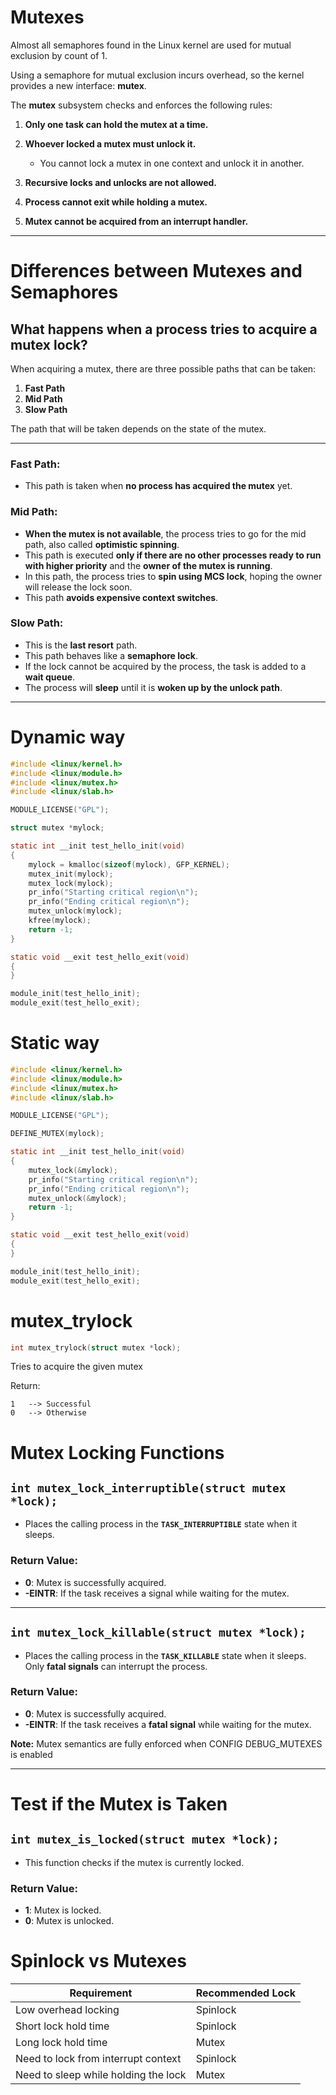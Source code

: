 # Mutexes

Almost all semaphores found in the Linux kernel are used for mutual exclusion by count of 1.

Using a semaphore for mutual exclusion incurs overhead, so the kernel provides a new interface: **mutex**.

The **mutex** subsystem checks and enforces the following rules:

1. **Only one task can hold the mutex at a time.**

2. **Whoever locked a mutex must unlock it.**

   - You cannot lock a mutex in one context and unlock it in another.

3. **Recursive locks and unlocks are not allowed.**

4. **Process cannot exit while holding a mutex.**

5. **Mutex cannot be acquired from an interrupt handler.**

---

# Differences between Mutexes and Semaphores

## What happens when a process tries to acquire a mutex lock?

When acquiring a mutex, there are three possible paths that can be taken:

1. **Fast Path**
2. **Mid Path**
3. **Slow Path**

The path that will be taken depends on the state of the mutex.

---

### Fast Path:

- This path is taken when **no process has acquired the mutex** yet.

### Mid Path:

- **When the mutex is not available**, the process tries to go for the mid path, also called **optimistic spinning**.
- This path is executed **only if there are no other processes ready to run with higher priority** and the **owner of the mutex is running**.
- In this path, the process tries to **spin using MCS lock**, hoping the owner will release the lock soon.
- This path **avoids expensive context switches**.

### Slow Path:

- This is the **last resort** path.
- This path behaves like a **semaphore lock**.
- If the lock cannot be acquired by the process, the task is added to a **wait queue**.
- The process will **sleep** until it is **woken up by the unlock path**.

---

# Dynamic way

```c
#include <linux/kernel.h>
#include <linux/module.h>
#include <linux/mutex.h>
#include <linux/slab.h>

MODULE_LICENSE("GPL");

struct mutex *mylock;

static int __init test_hello_init(void)
{
    mylock = kmalloc(sizeof(mylock), GFP_KERNEL);
    mutex_init(mylock);
    mutex_lock(mylock);
    pr_info("Starting critical region\n");
    pr_info("Ending critical region\n");
    mutex_unlock(mylock);
    kfree(mylock);
    return -1;
}

static void __exit test_hello_exit(void)
{
}

module_init(test_hello_init);
module_exit(test_hello_exit);

```

# Static way

```c
#include <linux/kernel.h>
#include <linux/module.h>
#include <linux/mutex.h>
#include <linux/slab.h>

MODULE_LICENSE("GPL");

DEFINE_MUTEX(mylock);

static int __init test_hello_init(void)
{
    mutex_lock(&mylock);
    pr_info("Starting critical region\n");
    pr_info("Ending critical region\n");
    mutex_unlock(&mylock);
    return -1;
}

static void __exit test_hello_exit(void)
{
}

module_init(test_hello_init);
module_exit(test_hello_exit);
```

# mutex_trylock

```c
int mutex_trylock(struct mutex *lock);
```

Tries to acquire the given mutex

Return:

	1	--> Successful
	0	--> Otherwise

# Mutex Locking Functions

## `int mutex_lock_interruptible(struct mutex *lock);`

- Places the calling process in the **`TASK_INTERRUPTIBLE`** state when it sleeps.

### Return Value:
- **0**: Mutex is successfully acquired.
- **-EINTR**: If the task receives a signal while waiting for the mutex.

---

## `int mutex_lock_killable(struct mutex *lock);`

- Places the calling process in the **`TASK_KILLABLE`** state when it sleeps. Only **fatal signals** can interrupt the process.

### Return Value:
- **0**: Mutex is successfully acquired.
- **-EINTR**: If the task receives a **fatal signal** while waiting for the mutex.


**Note:** Mutex semantics are fully enforced when CONFIG DEBUG_MUTEXES is enabled

---

# Test if the Mutex is Taken

## `int mutex_is_locked(struct mutex *lock);`

- This function checks if the mutex is currently locked.

### Return Value:
- **1**: Mutex is locked.
- **0**: Mutex is unlocked.



# Spinlock vs Mutexes

| **Requirement**                               | **Recommended Lock** |
|-----------------------------------------------|----------------------|
| Low overhead locking                          | Spinlock             |
| Short lock hold time                          | Spinlock             |
| Long lock hold time                           | Mutex                |
| Need to lock from interrupt context           | Spinlock             |
| Need to sleep while holding the lock          | Mutex                |

